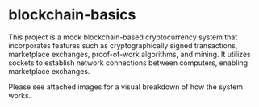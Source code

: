 # blockchain-basics

This project is a mock blockchain-based cryptocurrency system that incorporates features such as cryptographically signed transactions, marketplace exchanges, proof-of-work algorithms, and mining. It utilizes sockets to establish network connections between computers, enabling marketplace exchanges.

Please see attached images for a visual breakdown of how the system works.
